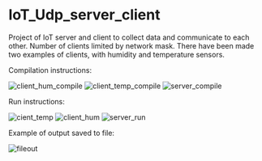 # IoT_Udp_server_client
Project of IoT server and client to collect data and communicate to each other. Number of clients limited by network mask. There have been made two examples of clients, with humidity and temperature sensors.

Compilation instructions:

![client_hum_compile](https://user-images.githubusercontent.com/61255419/155036845-3190a98a-9ce6-4dfd-a2e0-b44b3f2dd062.PNG)
![client_temp_compile](https://user-images.githubusercontent.com/61255419/155036849-bc055570-092b-427b-b020-9f1a6c30f631.PNG)
![server_compile](https://user-images.githubusercontent.com/61255419/155036854-35920761-90d6-4e7f-88b9-c31da26f13d3.PNG)

Run instructions:

![cient_temp](https://user-images.githubusercontent.com/61255419/155036870-d2c7e132-aad8-474d-b200-df283cd79982.PNG)
![client_hum](https://user-images.githubusercontent.com/61255419/155036878-027a1b44-d836-4313-bc60-b3f28a7b35a8.PNG)
![server_run](https://user-images.githubusercontent.com/61255419/155036880-7362fe87-001b-4792-8ab3-41bfa1e6af05.PNG)

Example of output saved to file:

![fileout](https://user-images.githubusercontent.com/61255419/155036895-183b292e-611c-49ac-8bf6-cb5c879aae19.PNG)
